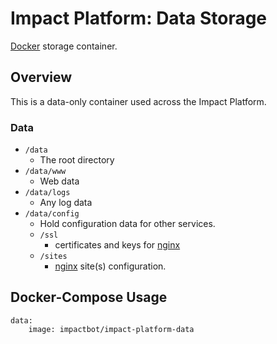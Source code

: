 # Impact Platform: Data Storage
[Docker](https://www.docker.com/) storage container.

## Overview
This is a data-only container used across the Impact Platform.

### Data
* `/data`
  * The root directory
* `/data/www`
  * Web data
* `/data/logs`
  * Any log data
* `/data/config`
  * Hold configuration data for other services.
  * `/ssl`
    * certificates and keys for [nginx](https://github.com/b-lab-org/impact-platform-nginx)
  * `/sites`
    * [nginx](https://github.com/b-lab-org/impact-platform-nginx) site(s) configuration.

## Docker-Compose Usage
```
data:
    image: impactbot/impact-platform-data
```
